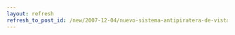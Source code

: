 ```yaml
---
layout: refresh
refresh_to_post_id: /new/2007-12-04/nuevo-sistema-antipiratera-de-vista-sp1-dar-la-brasa.html
---
```

